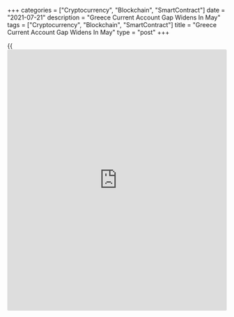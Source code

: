 +++
categories = ["Cryptocurrency", "Blockchain", "SmartContract"]
date = "2021-07-21"
description = "Greece Current Account Gap Widens In May"
tags = ["Cryptocurrency", "Blockchain", "SmartContract"]
title = "Greece Current Account Gap Widens In May"
type = "post"
+++

{{<iframe id="large-banner" src="https://www.bounty.group/#slide=16.0" width="100%" height="600" scrolling="no" style="border: 0px solid rgb(216, 221, 230); border-radius: 3px;">}}

Greece's current account deficit widened in May due to the worsening in
the balances of goods and services trade, data from the Bank of Greece
showed on Wednesday.

The current account deficit increased to EUR 1.4 billion from EUR 926
million in the same period last year.

The visible trade deficit increased to EUR 1.8 billion from EUR 1.2
billion last year, due to a larger rise in imports than in exports.

The surplus in the services balance registered a small decline, which
was due to the deterioration in the transport balance. The services
surplus came in at EUR 315.8 million versus EUR 331.1 million a year
ago.

The surplus of the primary income account more than doubled to EUR 192.1
million, mainly on account of a year-on-year shift from net payments to
net receipts of interest, dividends and profits and, secondarily, owing
to an increase in net receipts from other primary income.

The secondary income account deficit fell to EUR 93.9 million, chiefly
as a result of lower general government payments in May.

During January to May period, the current account deficit rose to EUR
6.17 billion, due to a deterioration in the balances of goods and
services and the secondary income account, which was partly offset by an
increase in the surplus of the primary income account.

In May, the surplus of the capital account remained virtually unchanged
at EUR 202 million.

For comments and feedback [contact](https://www.playgroundfx.com/contact/): editorial@rtt[news](https://www.letsplayfx.com/blog/forex-news-website/).com

[Economic News][1]

 **What parts of the world are seeing the best (and worst) economic
performances lately? Click[here][2] to check out our [Econ Scorecard][2]
and find out! See up-to-the-moment [ranking](https://www.playgroundfx.com/blog/crypto-exchange-ranking/)s for the best and worst
performers in [GDP][3], [unemployment rate][4], [inflation][2] and much
more.**

   1. www.rtt[news](https://www.letsplayfx.com/blog/forex-news-website/).com/Content/EconomicNews.aspx
   2. www.rtt[news](https://www.letsplayfx.com/blog/forex-news-website/).com/economic-scorecard/world-rank/CPI/highest-performance.aspx
   3. www.rtt[news](https://www.letsplayfx.com/blog/forex-news-website/).com/economic-scorecard/world-rank/GDP/highest-performance.aspx
   4. www.rtt[news](https://www.letsplayfx.com/blog/forex-news-website/).com/economic-scorecard/world-rank/unemployment-rate/lowest-performance.aspx